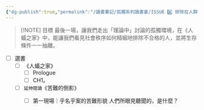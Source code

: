 ```yaml
---
{"dg-publish":true,"permalink":"/讀書筆記/孤獨系列讀書會/ISSUE 4️⃣ 排除在人群之外/","title":"ISSUE 4️⃣ 排除在人群之外","tags":["橋本書屋","獨，書會","Reading_Notes"],"noteIcon":"3","created":"2025-05-06T02:37:06.000+08:00","updated":"2025-05-06T01:00:34.000+08:00"}
---
```



> [!NOTE] 目標
>最後一場，讓我們走出「理論中」討論的孤獨環境，在《人蟻之家》中，能讓我們看見社會秩序如何精細地排除不合格的人，並將生存條件一一抽離。
- [ ] 選書
	- [ ] 《人蟻之家》
		- [ ] Prologue
		- [ ] CH1。
	- [ ] `延伸閱讀`《苦難的倒影》
		- [ ] 第一現場｜乎名乎案的苦難形貌 人們所眼見聽聞的，是什麼？

